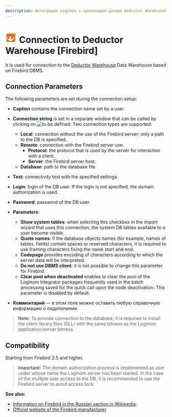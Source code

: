 ```yaml
---
description: Интеграция Loginom с хранилищем данных Deductor Warehouse, основанным на СУБД  Firebird. Параметры подключения. Совместимость.
---
```

# ![wh-firebird](./../../../images/icons/common/data-sources/wh-firebird_default.svg) Connection to Deductor Warehouse [Firebird]

It is used for connection to the [Deductor Warehouse](./../../../data-format/data-warehouse.md) Data Warehouse based on Firebird DBMS.

## Connection Parameters

The following parameters are set during the connection setup:

* **Caption** contains the connection name set by a user.
* **Connection string** is set in a separate window that can be called by clicking on ![to be defined](./../../../images/extjs-theme/form/open-trigger/open-trigger_default.svg). Two connection types are supported:
   * **Local**: connection without the use of the Firebird server; only a path to the DB is specified.
   * **Remote**: connection with the Firebird server use.
      * **Protocol**: the protocol that is used by the server for interaction with a client.
      * **Server**: the Firebird server host.
   * **Database**: path to the database file.
* **Test**: connectivity test with the specified settings.
* **Login**: login of the DB user. If the login is not specified, the domain authorization is used.
* **Password**: password of the DB user.
* **Parameters**:

   * **Show system tables**: when selecting this checkbox in the import wizard that uses this connection, the system DB tables available to a user become visible.
   * **Quote names**: if the database objects names (for example, names of tables, fields) contain spaces or reserved characters, it is required to use framing characters fixing the name start and end.
   * **Codepage** provides encoding of characters according to which the server data will be interpreted.
   * **Do not use DBMS client**: it is not possible to change this parameter for Firebird.
   * **Clear pool when deactivated** enables to clear the pool of the Loginom Integrator packages frequently used in the batch processing saved for the quick call upon the node deactivation. This parameter is disabled by default.

* **Комментарий** — в этом поле можно оставить любую справочную информацию о подключении.


> **Note:** To provide connection to the database, it is required to install the client library files (DLL) with the same bitness as the Loginom application/server bitness.


## Compatibility

Starting from Firebird 2.5 and higher.


> **Important:** The domain authorization process is implemented as user under whose name the Loginom server has been started. In the case of the multiple user access to the DB, it is recommended to use the Firebird server to avoid access lock.


**See also:**

* [Information on Firebird in the Russian section in Wikipedia](https://ru.wikipedia.org/wiki/Firebird);
* [Official website of the Firebird manufacturer](https://firebirdsql.org/).
